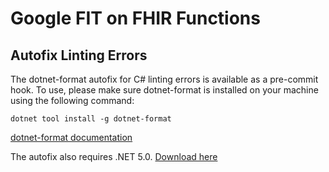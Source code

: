 # Google FIT on FHIR Functions

## Autofix Linting Errors

The dotnet-format autofix for C# linting errors is available as a pre-commit hook. To use, please make sure dotnet-format is installed on your machine using the following command:

```dotnet tool install -g dotnet-format```

[dotnet-format documentation](https://github.com/dotnet/format)

The autofix also requires .NET 5.0. [Download here](https://dotnet.microsoft.com/download)
